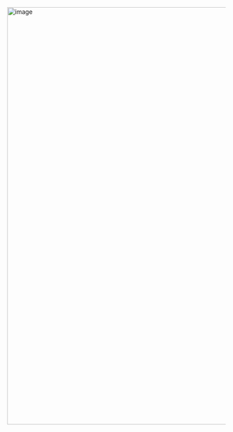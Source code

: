 <img width="960" alt="image" src="https://github.com/user-attachments/assets/3e4b7d55-dd4b-4d64-99aa-83c62aaca4e1">
